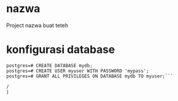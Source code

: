 # nazwa
Project nazwa buat teteh

# konfigurasi database
```sudo -u postgres psql
postgres=# CREATE DATABASE mydb;
postgres=# CREATE USER myuser WITH PASSWORD 'mypass';
postgres=# GRANT ALL PRIVILEGES ON DATABASE mydb TO myuser;```

/
|